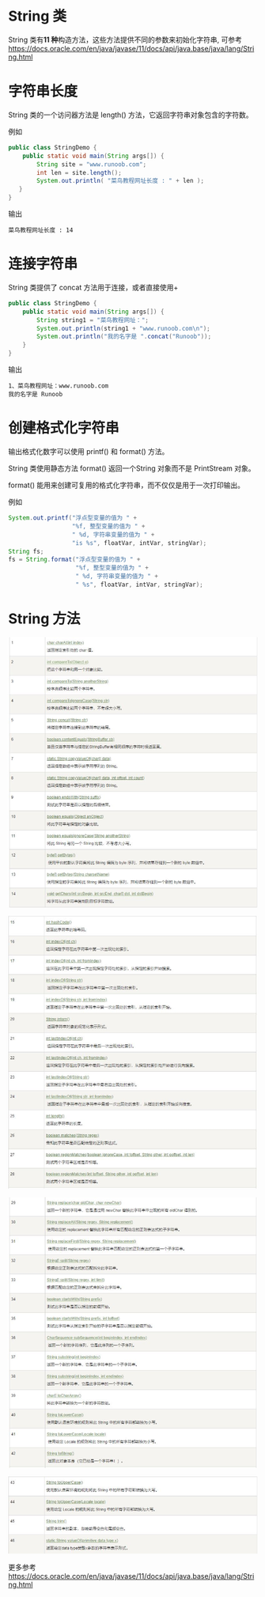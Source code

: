 # String 类

String 类有**11 种**构造方法，这些方法提供不同的参数来初始化字符串, 可参考<https://docs.oracle.com/en/java/javase/11/docs/api/java.base/java/lang/String.html>

# 字符串长度

String 类的一个访问器方法是 length() 方法，它返回字符串对象包含的字符数。

例如
```java
public class StringDemo {
    public static void main(String args[]) {
        String site = "www.runoob.com";
        int len = site.length();
        System.out.println( "菜鸟教程网址长度 : " + len );
   }
}
```
输出
```
菜鸟教程网址长度 : 14
```

# 连接字符串

String 类提供了 concat 方法用于连接，或者直接使用+
```java
public class StringDemo {
    public static void main(String args[]) {     
        String string1 = "菜鸟教程网址：";     
        System.out.println(string1 + "www.runoob.com\n");  
        System.out.println("我的名字是 ".concat("Runoob"));
    }
}
```
输出
```
1、菜鸟教程网址：www.runoob.com
我的名字是 Runoob
```

# 创建格式化字符串

输出格式化数字可以使用 printf() 和 format() 方法。

String 类使用静态方法 format() 返回一个String 对象而不是 PrintStream 对象。

format() 能用来创建可复用的格式化字符串，而不仅仅是用于一次打印输出。

例如
```java
System.out.printf("浮点型变量的值为 " +
                  "%f, 整型变量的值为 " +
                  " %d, 字符串变量的值为 " +
                  "is %s", floatVar, intVar, stringVar);
String fs;
fs = String.format("浮点型变量的值为 " +
                   "%f, 整型变量的值为 " +
                   " %d, 字符串变量的值为 " +
                   " %s", floatVar, intVar, stringVar);
```


# String 方法

![string funcs 1](../Source/StringFuncs_1.JPG)

![string funcs 2](../Source/StringFuncs_2.JPG)

![string funcs 3](../Source/StringFuncs_3.JPG)

![string funcs 4](../Source/StringFuncs_4.JPG)

更多参考<https://docs.oracle.com/en/java/javase/11/docs/api/java.base/java/lang/String.html>